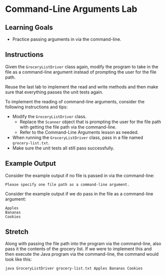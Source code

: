 # Command-Line Arguments Lab

## Learning Goals

- Practice passing arguments in via the command-line.

## Instructions

Given the `GroceryListDriver` class again, modify the program to take in the
file as a command-line argument instead of prompting the user for the file path.

Reuse the last lab to implement the read and write methods and then make sure
that everything passes the unit tests again.

To implement the reading of command-line arguments, consider the following
instructions and tips:

- Modify the `GroceryListDriver` class.
  - Replace the `Scanner` object that is prompting the user for the file path
    with getting the file path via the command-line.
  - Refer to the Command-Line Arguments lesson as needed.
- When running the `GroceryListDriver` class, pass in a file named
  `grocery-list.txt`.
- Make sure the unit tests all still pass successfully.

## Example Output

Consider the example output if no file is passed in via the command-line:

```plaintext
Please specify one file path as a command-line argument.
```

Consider the example output if we do pass in the file as a command-line
argument:

```plaintext
Apples
Bananas
Cookies

```

## Stretch

Along with passing the file path into the program via the command-line, also
pass it the contents of the grocery list. If we were to implement this and then
execute the Java program via the command-line, the command would look like this:

```plaintext
java GroceryListDriver grocery-list.txt Apples Bananas Cookies
```
